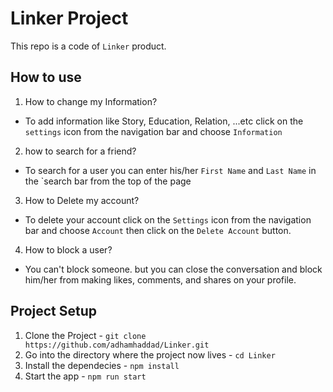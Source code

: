 # Linker Project
This repo is a code of `Linker` product.

## How to use
1) How to change my Information?
- To add information like Story, Education, Relation, ...etc click on the `settings` icon from the navigation bar and choose `Information`
2) how to search for a friend?
- To search for a user you can enter his/her `First Name` and `Last Name` in the `search bar from the top of the page

3) How to Delete my account?
- To delete your account click on the `Settings` icon from the navigation bar and choose `Account` then click on the `Delete Account` button.

4) How to block a user?
- You can't block someone. but you can close the conversation and block him/her from making likes, comments, and shares on your profile.


## Project Setup
1. Clone the Project - `git clone https://github.com/adhamhaddad/Linker.git`
2. Go into the directory where the project now lives - `cd Linker`
3. Install the dependecies - `npm install`
4. Start the app - `npm run start`